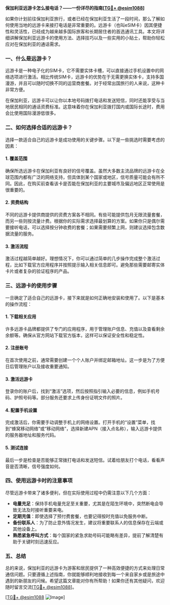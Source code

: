 **保加利亚远游卡怎么接电话？——一份详尽的指南[[TG💪+ @esim1088](https://t.me/s/esim1088)]**

如果你计划前往保加利亚旅行，或者已经在保加利亚生活了一段时间，那么了解如何使用当地的远游卡来接打电话是非常重要的。远游卡（也叫eSIM卡）因其便捷性和灵活性，已经成为越来越多国际旅客和长期居住者的首选通讯工具。本文将详细讲解保加利亚远游卡的使用方法、选择技巧以及一些实用的小贴士，帮助你轻松应对在保加利亚的通话需求。

### 一、什么是远游卡？

远游卡是一种电子化的SIM卡，它不需要实体卡槽，可以直接通过手机设置中的网络选项进行激活。相比传统SIM卡，远游卡的优势在于无需更换实体卡，支持多国漫游，并且可以随时切换不同的运营商套餐。对于经常出国旅行的人来说，这种卡非常方便。

在保加利亚，远游卡可以让你以本地号码拨打电话和发送短信，同时还能享受与当地居民相同的通话资费标准。这意味着你在保加利亚拨打国内或国际长途时，费用会比使用国际漫游低很多。

### 二、如何选择合适的远游卡？

选择一款适合自己的远游卡是成功使用的关键步骤。以下是一些挑选时需要考虑的因素：

#### 1. **覆盖范围**
   确保所选远游卡在保加利亚有良好的信号覆盖。虽然大多数主流品牌的远游卡在全球范围内都有广泛的网络支持，但具体到某个国家或地区，信号质量可能会有所不同。因此，在购买前查看该卡是否能在保加利亚的主要城市及偏远地区正常使用是很重要的。

#### 2. **资费结构**
   不同的远游卡提供商提供的资费方案各不相同。有些可能提供包月无限流量套餐，而另一些则按流量计费。根据你的实际需求选择最划算的方案。如果你只是偶尔需要接听电话，可以选择按分钟收费的套餐；如果需要频繁上网，则建议选择包含数据流量的服务。

#### 3. **激活流程**
   激活过程越简单越好。理想情况下，你可以通过简单的几步操作完成整个激活过程，比如下载官方应用程序并按照提示输入相关信息即可。避免那些需要邮寄实体卡片或者复杂的验证程序的产品。

### 三、远游卡的使用步骤

一旦确定了适合自己的远游卡，接下来就是如何正确地安装和使用了。以下是基本的操作流程：

#### 1. **下载相关应用**
   许多远游卡品牌都提供了专门的应用程序，用于管理账户信息、充值以及查看剩余余额等。确保从官方网站下载官方版本，这样可以保证安全性和稳定性。

#### 2. **注册账号**
   在首次使用之前，通常需要创建一个个人账户并绑定邮箱地址。这一步是为了方便日后管理账户以及接收重要通知。

#### 3. **激活远游卡**
   登录你的账户后，找到“激活”选项，然后按照指引输入必要的信息，例如手机号码、护照号码等。部分服务还要求上传身份证明文件的照片。

#### 4. **配置手机设置**
   完成激活后，你需要手动调整手机上的网络设置。打开手机的“设置”菜单，找到“蜂窝移动网络”或“移动网络”，选择新建APN（接入点名称），输入远游卡提供的服务器地址和服务代码。

#### 5. **测试连接**
   最后一步是检查是否能够正常拨打电话和发送短信。试着给朋友打个电话，看看声音是否清晰，信号强度如何。

### 四、使用远游卡时的注意事项

尽管远游卡带来了诸多便利，但在实际使用过程中仍需注意以下几个方面：

- **电量充足**：保持手机电量充足至关重要，尤其是在陌生环境中，突然断电会导致无法及时接听重要来电。
- **定期充值**：即使选择了预付费套餐，也要记得按时充值以免服务中断。
- **备份联系人**：为了防止意外情况发生，建议将重要联系人的信息保存在云端或其他设备上。
- **熟悉紧急呼叫方式**：每个国家的紧急求助号码可能略有差异，提前了解清楚有助于关键时刻迅速反应。

### 五、总结

总的来说，保加利亚的远游卡为游客和居民提供了一种高效便捷的方式来处理日常通信问题。只要遵循上述指南，你就能够顺利地接收到每一个来自家乡或是旅途中遇到的新朋友的问候。希望这篇文章能对你有所帮助！如果你还有其他疑问，欢迎随时留言交流[[TG💪+ @esim1088](https://t.me/s/esim1088)]。

[[TG💪+ @esim1088](https://t.me/s/esim1088) ![Image](https://i.postimg.cc/4NQfJmqS/Snipaste-2025-05-13-00-14-12.png)]